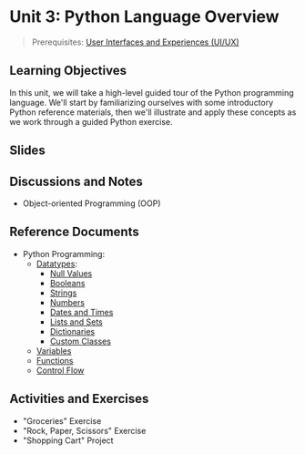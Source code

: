 # Unit 3: Python Language Overview

> Prerequisites: [User Interfaces and Experiences (UI/UX)](unit-2.md)

## Learning Objectives

In this unit, we will take a high-level guided tour of the Python programming language. We'll start by familiarizing ourselves with some introductory Python reference materials, then we'll illustrate and apply these concepts as we work through a guided Python exercise.

## Slides

## Discussions and Notes

  + Object-oriented Programming (OOP)

## Reference Documents

  + Python Programming:
    + [Datatypes](/notes/python/datatypes):
      + [Null Values](/notes/python/datatypes/none.md)
      + [Booleans](/notes/python/datatypes/booleans.md)
      + [Strings](/notes/python/datatypes/strings.md)
      + [Numbers](/notes/python/datatypes/numbers.md)
      + [Dates and Times](/notes/python/datatypes/dates-times.md)
      + [Lists and Sets](/notes/python/datatypes/lists.md)
      + [Dictionaries](/notes/python/datatypes/dictionaries.md)
      + [Custom Classes](/notes/python/datatypes/classes.md)
    + [Variables](/notes/python/variables.md)
    + [Functions](/notes/python/functions.md)
    + [Control Flow](/notes/python/control-flow.md)

## Activities and Exercises

  + "Groceries" Exercise
  + "Rock, Paper, Scissors" Exercise
  + "Shopping Cart" Project
